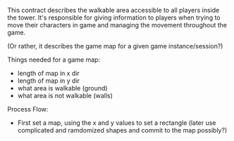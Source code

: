 This contract describes the walkable area accessible to all players inside the tower.
It's responsible for giving information to players when trying to move their characters in game and managing the movement throughout the game.

(Or rather, it describes the game map for a given game instance/session?)

Things needed for a game map:
- length of map in x dir
- length of map in y dir
- what area is walkable (ground)
- what area is not walkable (walls)

Process Flow:
- First set a map, using the x and y values to set a rectangle (later use complicated and ramdomized shapes and commit to the map possibly?)